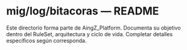 # mig/log/bitacoras — README

Este directorio forma parte de AingZ_Platform. Documenta su objetivo dentro del RuleSet, arquitectura y ciclo de vida. Completar detalles específicos según corresponda.

